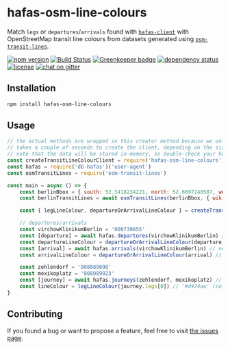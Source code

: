 # hafas-osm-line-colours

Match `legs` or `departures`/`arrivals` found with [`hafas-client`](https://github.com/public-transport/hafas-client) with OpenStreetMap transit line colours from datasets generated using [`osm-transit-lines`](https://github.com/juliuste/osm-transit-lines).

[![npm version](https://img.shields.io/npm/v/hafas-osm-line-colours.svg)](https://www.npmjs.com/package/hafas-osm-line-colours)
[![Build Status](https://travis-ci.org/juliuste/hafas-osm-line-colours.svg?branch=master)](https://travis-ci.org/juliuste/hafas-osm-line-colours)
[![Greenkeeper badge](https://badges.greenkeeper.io/juliuste/hafas-osm-line-colours.svg)](https://greenkeeper.io/)
[![dependency status](https://img.shields.io/david/juliuste/hafas-osm-line-colours.svg)](https://david-dm.org/juliuste/hafas-osm-line-colours)
[![license](https://img.shields.io/github/license/juliuste/hafas-osm-line-colours.svg?style=flat)](license)
[![chat on gitter](https://badges.gitter.im/juliuste.svg)](https://gitter.im/juliuste)

## Installation

```bash
npm install hafas-osm-line-colours
```

## Usage

```js
// the actual methods are wrapped in this creator method because we only want the search tree to be created once, not every time we actually search for a line
// takes a couple of seconds to create the client, depending on the size of your line dataset, but can then handle up to 250.000 queries per second
// note that the data will be stored in-memory, so double-check your hardware before loading a dataset that covers the entire planet
const createTransitLineColourClient = require('hafas-osm-line-colours')
const hafas = require('db-hafas')('user-agent')
const osmTransitLines = require('osm-transit-lines')

const main = async () => {
	const berlinBbox = { south: 52.3418234221, north: 52.6697240587, west: 13.0882097323, east: 13.7606105539 }
	const berlinTransitLines = await osmTransitLines(berlinBbox, { wikidata: true }) // see `osm-transit-lines` docs

	const { legLineColour, departureOrArrivalLineColour } = createTransitLineColourClient(berlinTransitLines) // methods exposed by this module

	// departures/arrivals
	const virchowKlinikumBerlin = '000730855'
	const [departure] = await hafas.departures(virchowKlinikumBerlin) // next train is a tram 50
	const departureLineColour = departureOrArrivalLineColour(departure) // '#36ab94' (colour of tram 50), null if no matching colour was found
	const [arrival] = await hafas.arrivals(virchowKlinikumBerlin) // next train is a tram M13
	const arrivalLineColour = departureOrArrivalLineColour(arrival) // '#00cc00' (colour of tram M13), null if no matching colour was found

	const zehlendorf = '008089098'
	const mexikoplatz = '008089023'
	const [journey] = await hafas.journeys(zehlendorf, mexikoplatz) // only leg is an S1 train
	const lineColour = legLineColour(journey.legs[0]) // '#d474ae' (colour of S1), null if no matching colour was found
}
```

## Contributing

If you found a bug or want to propose a feature, feel free to visit [the issues page](https://github.com/juliuste/hafas-osm-line-colours/issues).
